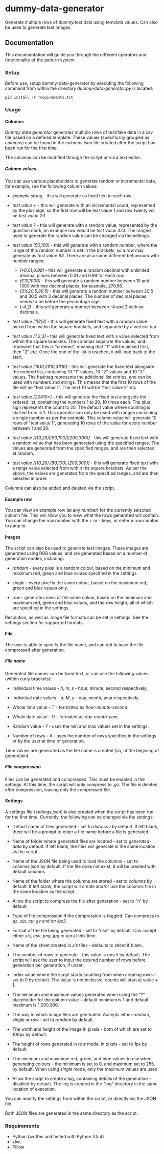 # dummy-data-generator

Generate multiple rows of dummy/test data using template values. Can also be used to generate test images.

## Documentation

This documentation will guide you through the different operators and functionality of the pattern system.

### Setup

Before use, setup dummy-data-generator by executing the following command from within the directory *dummy-data-generator.py* is located:

```
pip install -r requirements.txt
```

### Usage

#### Columns

*Dummy data generator* generates multiple rows of test/fake data in a csv file based on a defined template. These values (specifically grouped as *columns*) can be found in the *columns.json* file created after the script has been run for the first time. 

The columns can be modified through the script or via a text editor. 

##### Column values

You can use various placeholders to generate random or incremental data, for example, see the following column values:

- *example string* - this will generate as fixed text in each row.

- *test value +* - this will generate with an incremental count, represented by the plus sign, so the first row will be *test value 1* and row twenty will be *test value 20*.

- *test value ?* - this will generate with a random value, represented by the question mark, an example row would be *test value 374*. The ranged used to generate the random value can be changed via the settings.

- *test value (50,100)* - this will generate with a random number, where the range of this random number is set in the brackets, so a row may generate as *test value 63*. There are also some different behaviours with number ranges:
    - *(\*0.01,0.99)* - this will generate a random decimal with unlimited decimal places between 0.01 and 0.99 for each row.
    - *(£10,1000)* - this will generate a random number between 10 and 1000 with two decimal places, for example, 278.56.
    - *(3%20.5,30.5)* - this will generate a random number between 20.5 and 30.5 with 3 decimal places. The number of decimal places needs to be before the percentage sign.
    - *(-4,2)* - this will generate a number between -4 and 2 with no decimals.

- *test value [1|2|3]* - this will generate fixed text with a random value picked from within the square brackets, and separated by a vertical bar.

- *test value [1,2,3]* - this will generate fixed text with a value selected from within the square brackets. The commas separate the values, and represent that this is "ordered", meaning that "1" will be picked first, then "2" etc. Once the end of the list is reached, it will loop back to the start.

- *test value [1#10,2#10,3#10]* - this will generate the fixed text alongside the ordered list, containing 10 "1" values, 10 "2" values and 10 "3" values. The hashtag represents the additional list entries, and can be used with numbers and strings. This means that the first 10 rows of the file will be "test value 1". The next 10 will be "test value 2" etc. 

- *test value [20#10+]* - this will generate the fixed test alongside the ordered list, containing the numbers 1 to 20, 10 times each. The plus sign represents the count to 20. The default value where counting is started from is 1. This operator can only be used with ranges containing a single number as per the example. This column value will generate 10 rows of "test value 1", generating 10 rows of the value for every number between 1 and 20.

- *test value [(10,20)|(80,100)|(200,300)]* - this will generate fixed text with a random value that has been generated using the specified ranges. The values are generated from the specified ranges, and are then selected at random.

- *test value [(10,20),(80,100),(200,300)]* - this will generate fixed text with a range value selected from within the square brackets. As per the above, the values are generated from the specified ranges, and are then selected in order. 

Columns can also be added and deleted via the script.

#### Example row

You can view an example row (at any number) for the currently selected column file. This will allow you to view what the rows generated will contain. You can change the row number with the + or - keys, or enter a row number to jump to.

#### Images

The script can also be used to generate test images. These images are generated using RGB values, and are generated based on a number of generation modes, including:

- *random* - every pixel is a random colour, based on the minimum and maximum red, green and blue values specified in the settings.

- *single* - every pixel is the same colour, based on the maximum red, green and blue values only.

- *row* - generates rows of the same colour, based on the minimum and maximum red, green and blue values, and the row height, all of which are specified in the settings.

Resolution, as well as image file formats can be set in settings. See the settings section for supported formats.

#### File

The user is able to specify the file name, and can opt to have the file compressed after generation.

##### File name

Generated file names can be fixed text, or can use the following values (within curly brackets):

- Individual time values - *h*, *m*, *s* - hour, minute, second respectively.

- Individual date values - *d*, *M*, *y* - day, month, year respectively.

- Whole time value - *T* - formatted as *hour-minute-second*.

- Whole date value - *D* - formated as *day-month-year*.

- Random value - *?* - uses the min and max values set in the settings.

- Number of rows - *#* - uses the number of rows specified in the settings or by the user at time of generation.

Time values are generated as the file name is created (so, at the begining of generation).

##### File compression

Files can be generated and compressed. This must be enabled in the settings. At this time, the script will only compress to *.gz*. The file is deleted after compression, leaving only the compressed file.

#### Settings

A settings file (*settings.json*) is also created when the script has been run for the first time. Currently, the following can be changed via the settings:

- Default name of files generated - set to *data.csv* by default. If left blank, there will be a prompt to enter a file name before a file is generated.

- Name of folder where generated files are located - set to *generated-data* by default. If left blank, the files will generate in the same location as the script.

- Name of the JSON file being used to load the columns - set to *columns.json* by default. If the file does not exist, it will be created with default columns.

- Name of the folder where the columns are stored - set to *columns* by default. If left blank, the script will create and/or use the columns file in the same location as the script.

- Allow the script to compress the file after generation - set to "n" by default.

- Type of file compression if the compression is toggled. Can compress to *gz*, *zip*, *tar-gz* and *tar-bz2*.

- Format of the file being generated - set to "csv" by default. Can accept either *xls*, *csv*, *png*, *jpg* or *ico* at this time.

- Name of the sheet created in *xls* files - defaults to *sheet* if blank.

- The number of rows to generate - this value is unset by default. The script will ask the user to input the desired number of rows before generation per generation, if unset.

- Index value where the script starts counting from when creating rows - set to 0 by default. The value is not inclusive, counts will start at value + 1.

- The minimum and maximum values generated when using the "?" placeholder for the column value - default minimum is 1 and default maximum is 1,000,000.

- The way in which image files are generated. Accepts either *random*, *single* or *row* - set to *random* by default.

- The width and height of the image in pixels - both of which are set to 100px by default.

- The height of rows generated in *row* mode, in pixels - set to 1px by default

- The minimum and maximum red, green, and blue values to use when generating colours - the minimum is set to 0, and maximum set to 255, by default. When using *single* mode, only the maximum values are used.

- Allow the script to create a log, containing details of the generation - disabled by default. The log is created in the "log" directory in the same location of execution.

You can modify the settings from within the script, or directly via the JSON file.

Both JSON files are generated in the same directory as the script. 

### Requirements

- Python (written and tested with Python 3.5.4)
- xlwt
- Pillow